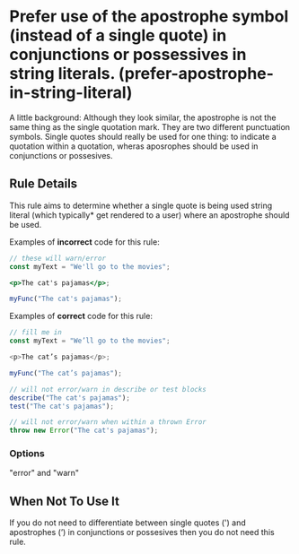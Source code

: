 # Prefer use of the apostrophe symbol (instead of a single quote) in conjunctions or possessives in string literals. (prefer-apostrophe-in-string-literal)

A little background:
Although they look similar, the apostrophe is not the same thing as the single quotation mark. They are two different punctuation symbols. Single quotes should really be used for one thing: to indicate a quotation within a quotation, wheras aposrophes should be used in conjunctions or possesives.

## Rule Details

This rule aims to determine whether a single quote is being used string literal (which typically\* get rendered to a user) where an apostrophe should be used.

Examples of **incorrect** code for this rule:

```jsx
// these will warn/error
const myText = "We'll go to the movies";

<p>The cat's pajamas</p>;

myFunc("The cat's pajamas");
```

Examples of **correct** code for this rule:

```js
// fill me in
const myText = "We’ll go to the movies";

<p>The cat’s pajamas</p>;

myFunc("The cat’s pajamas");

// will not error/warn in describe or test blocks
describe("The cat's pajamas");
test("The cat's pajamas");

// will not error/warn when within a thrown Error
throw new Error("The cat's pajamas");
```

### Options

"error" and "warn"

## When Not To Use It

If you do not need to differentiate between single quotes (') and apostrophes (’) in conjunctions or possesives then you do not need this rule.
